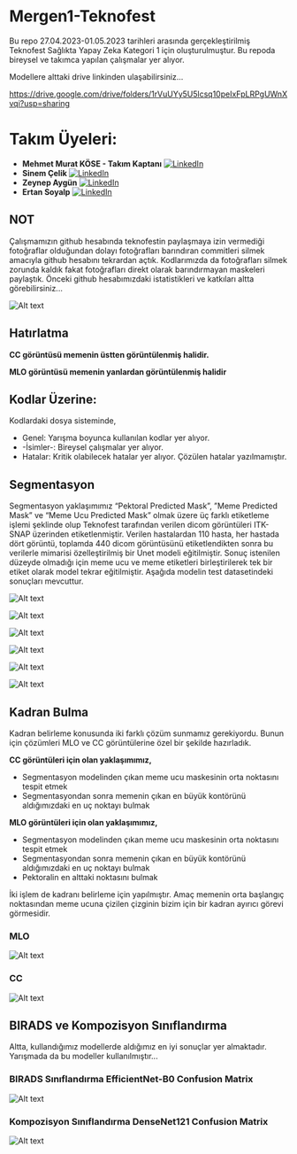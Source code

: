 # Mergen1-Teknofest

Bu repo 27.04.2023-01.05.2023 tarihleri arasında gerçekleştirilmiş Teknofest Sağlıkta Yapay Zeka Kategori 1 için oluşturulmuştur. Bu repoda bireysel ve takımca yapılan çalışmalar yer alıyor.

Modellere alttaki drive linkinden ulaşabilirsiniz...

https://drive.google.com/drive/folders/1rVuUYy5U5lcsq10peIxFpLRPgUWnXvqi?usp=sharing

# Takım Üyeleri:
- **Mehmet Murat KÖSE - Takım Kaptanı** [![LinkedIn](https://img.shields.io/badge/LinkedIn-%230077B5.svg?logo=linkedin&logoColor=white)](https://www.linkedin.com/in/mehmet-murat-kose/)
- **Sinem Çelik** [![LinkedIn](https://img.shields.io/badge/LinkedIn-%230077B5.svg?logo=linkedin&logoColor=white)](https://www.linkedin.com/in/sinem-%C3%A7elik-b5b479209/) 
- **Zeynep Aygün** [![LinkedIn](https://img.shields.io/badge/LinkedIn-%230077B5.svg?logo=linkedin&logoColor=white)](https://www.linkedin.com/in/zeynep-ayg%C3%BCn-2805a6218/) 
- **Ertan Soyalp** [![LinkedIn](https://img.shields.io/badge/LinkedIn-%230077B5.svg?logo=linkedin&logoColor=white)](https://www.linkedin.com/in/ertan-soyalp-771937237/) 


## NOT
Çalışmamızın github hesabında teknofestin paylaşmaya izin vermediği fotoğraflar olduğundan dolayı fotoğrafları barındıran commitleri silmek amacıyla github hesabını tekrardan açtık. Kodlarımızda da fotoğrafları silmek zorunda kaldık fakat fotoğrafları direkt olarak barındırmayan maskeleri paylaştık. Önceki github hesabımızdaki istatistikleri ve katkıları altta görebilirsiniz...

![Alt text](images/GithubInsights.png)

## Hatırlatma

**CC görüntüsü memenin üstten görüntülenmiş halidir.**

**MLO görüntüsü memenin yanlardan görüntülenmiş halidir**

## Kodlar Üzerine:
Kodlardaki dosya sisteminde,

* Genel: Yarışma boyunca kullanılan kodlar yer alıyor.
* -İsimler-: Bireysel çalışmalar yer alıyor.
* Hatalar: Kritik olabilecek hatalar yer alıyor. Çözülen hatalar yazılmamıştır.


## Segmentasyon

Segmentasyon yaklaşımımız “Pektoral Predicted Mask”, ”Meme Predicted Mask” ve “Meme Ucu Predicted Mask” olmak üzere üç farklı etiketleme işlemi şeklinde olup Teknofest tarafından verilen dicom görüntüleri ITK-SNAP üzerinden etiketlenmiştir. Verilen hastalardan 110 hasta, her hastada dört görüntü, toplamda 440 dicom görüntüsünü etiketlendikten sonra bu verilerle mimarisi özelleştirilmiş bir Unet modeli eğitilmiştir. Sonuç istenilen düzeyde olmadığı için meme ucu ve meme etiketleri birleştirilerek tek bir etiket olarak model tekrar eğitilmiştir. Aşağıda modelin test datasetindeki sonuçları mevcuttur.

![Alt text](images/CCSeg.png)

![Alt text](images/MLOSeg.png)

![Alt text](images/MLOSeg1.png)

![Alt text](images/MLOSeg2.png)

![Alt text](images/MLOSeg3.png)

![Alt text](images/MLOSeg4.png)

## Kadran Bulma

Kadran belirleme konusunda iki farklı çözüm sunmamız gerekiyordu. Bunun için çözümleri MLO ve CC görüntülerine özel bir şekilde hazırladık.

**CC görüntüleri için olan yaklaşımımız,**

* Segmentasyon modelinden çıkan meme ucu maskesinin orta noktasını tespit etmek
* Segmentasyondan sonra memenin çıkan en büyük kontörünü aldığımızdaki en uç noktayı bulmak


**MLO görüntüleri için olan yaklaşımımız,**

* Segmentasyon modelinden çıkan meme ucu maskesinin orta noktasını tespit etmek
* Segmentasyondan sonra memenin çıkan en büyük kontörünü aldığımızdaki en uç noktayı bulmak
* Pektoralin en alttaki noktasını bulmak

İki işlem de kadranı belirleme için yapılmıştır. Amaç memenin orta başlangıç noktasından meme ucuna çizilen çizginin bizim için bir kadran ayırıcı görevi görmesidir.


### MLO
![Alt text](images/MLO_Kadran.png)

### CC
![Alt text](images/CC_Kadran.png)


## BIRADS ve Kompozisyon Sınıflandırma

Altta, kullandığımız modellerde aldığımız en iyi sonuçlar yer almaktadır. Yarışmada da bu modeller kullanılmıştır...

### BIRADS Sınıflandırma EfficientNet-B0 Confusion Matrix
![Alt text](images/BIRADS_effb0_confmatrix.png)

### Kompozisyon Sınıflandırma DenseNet121 Confusion Matrix
![Alt text](images/Kompozisyon_densenet121_Confmatrix.jpeg)

